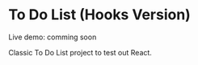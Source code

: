 # To Do List (Hooks Version)

Live demo: comming soon

Classic To Do List project to test out React.